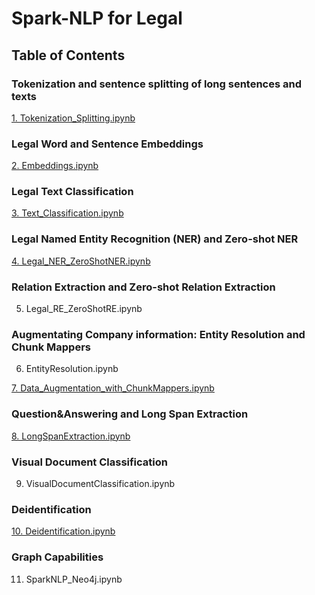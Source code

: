 # Spark-NLP for Legal

## Table of Contents

### Tokenization and sentence splitting of long sentences and texts
[1. Tokenization_Splitting.ipynb](https://github.com/JohnSnowLabs/spark-nlp-workshop/blob/master/tutorials/Certification_Trainings/Legal/1.Tokenization_Splitting.ipynb)

### Legal Word and Sentence Embeddings
[2. Embeddings.ipynb](https://github.com/JohnSnowLabs/spark-nlp-workshop/blob/master/tutorials/Certification_Trainings/Legal/2.Embeddings.ipynb)

### Legal Text Classification
[3. Text_Classification.ipynb](https://github.com/JohnSnowLabs/spark-nlp-workshop/blob/master/tutorials/Certification_Trainings/Legal/3.Text_Classification.ipynb)

### Legal Named Entity Recognition (NER) and Zero-shot NER
[4. Legal_NER_ZeroShotNER.ipynb](https://github.com/JohnSnowLabs/spark-nlp-workshop/blob/master/tutorials/Certification_Trainings/Legal/4.Legal_NER_ZeroShotNER.ipynb)

### Relation Extraction and Zero-shot Relation Extraction
5. Legal_RE_ZeroShotRE.ipynb

### Augmentating Company information: Entity Resolution and Chunk Mappers
6. EntityResolution.ipynb

[7. Data_Augmentation_with_ChunkMappers.ipynb](https://github.com/JohnSnowLabs/spark-nlp-workshop/blob/master/tutorials/Certification_Trainings/Legal/7.Data_Augmentation_with_ChunkMappers.ipynb)

### Question&Answering and Long Span Extraction
[8. LongSpanExtraction.ipynb](https://github.com/JohnSnowLabs/spark-nlp-workshop/blob/master/tutorials/Certification_Trainings/Legal/8.Long_Span_Extraction.ipynb)

### Visual Document Classification
9. VisualDocumentClassification.ipynb

### Deidentification
[10. Deidentification.ipynb](https://github.com/JohnSnowLabs/spark-nlp-workshop/blob/master/tutorials/Certification_Trainings/Legal/10.Deidentification.ipynb)

### Graph Capabilities
11. SparkNLP_Neo4j.ipynb

